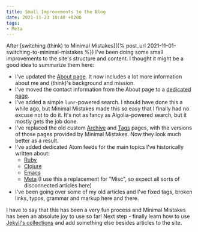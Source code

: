 ```yaml
---
title: Small Improvements to the Blog
date: 2021-11-23 10:40 +0200
tags:
- Meta
---
```


After [switching (think) to Minimal Mistakes]({% post_url 2021-11-01-switching-to-minimal-mistakes %}) I've been
doing some small improvements to the site's structure and content. I thought it might be a good idea to summarize them here:

* I've updated the [About page](/about/). It now includes a lot more information about me and (think)'s background and mission.
* I've moved the contact information from the About page to a [dedicated page](/contact/).
* I've added a simple `lunr`-powered search. I should have done this a while ago, but Minimal Mistakes made this so easy that I finally had no excuse not to do it.
It's not as fancy as Algolia-powered search, but it mostly gets the job done.
* I've replaced the old custom [Archive](/archive/) and [Tags](/tags/) pages, with the versions of those pages provided by Minimal Mistakes. Now they look much better as a result.
* I've added dedicated Atom feeds for the main topics I've historically written about:
  * [Ruby](/feeds/Ruby.xml)
  * [Clojure](/feeds/Clojure.xml)
  * [Emacs](/feeds/Emacs.xml)
  * [Meta](/feeds/Meta.xml) (I use this a replacement for "Misc", so expect all sorts of disconnected articles here)
* I've been going over some of my old articles and I've fixed tags, broken links, typos, grammar and markup here and there.

I have to say that this has been a very fun process and Minimal Mistakes has been an absolute joy to use so far!
Next step - finally learn how to use [Jekyll's collections](https://jekyllrb.com/docs/collections/) and add something else besides articles to the site.
